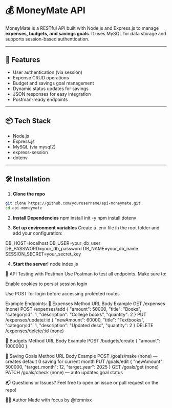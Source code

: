# 💰 MoneyMate API

MoneyMate is a RESTful API built with Node.js and Express.js to manage **expenses, budgets, and savings goals**. It uses MySQL for data storage and supports session-based authentication.

---

## 🚀 Features

- User authentication (via session)
- Expense CRUD operations
- Budget and savings goal management
- Dynamic status updates for savings
- JSON responses for easy integration
- Postman-ready endpoints

---

## 📦 Tech Stack

- Node.js
- Express.js
- MySQL (via mysql2)
- express-session
- dotenv

---

## 🛠️ Installation

1. **Clone the repo**

```bash
git clone https://github.com/yourusername/api-moneymate.git
cd api-moneymate
```
2. **Install Dependencies**
npm install init -y
npm install dotenv

3. **Set up environment variables**
Create a .env file in the root folder and add your configuration:

DB_HOST=localhost
DB_USER=your_db_user
DB_PASSWORD=your_db_password
DB_NAME=your_db_name
SESSION_SECRET=your_secret_key

4. **Start the server!**
node index.js

🧪 API Testing with Postman
Use Postman to test all endpoints. Make sure to:

Enable cookies to persist session login

Use POST for login before accessing protected routes

Example Endpoints:
📄 Expenses
Method	URL	Body Example
GET	/expenses	(none)
POST	/expenses/add	{ "amount": 50000, "title": "Books", "categoryId": 1, "description": "College books", "quantity": 2 }
PUT	/expenses/update/:id	{ "newAmount": 60000, "title": "Textbooks", "categoryId": 1, "description": "Updated desc", "quantity": 2 }
DELETE	/expenses/delete/:id	(none)

💸 Budgets
Method	URL	Body Example
POST	/budgets/create	{ "amount": 1000000 }

🎯 Saving Goals
Method	URL	Body Example
POST	/goals/make	(none) — creates default 0 saving for current month
PUT	/goals/edit	{ "newAmount": 500000, "target_month": 12, "target_year": 2025 }
GET	/goals/get	(none)
PATCH	/goals/check	(none) — auto updates goal status

📬 Questions or Issues?
Feel free to open an issue or pull request on the repo!

🧑‍💻 Author
Made with focus by @femnixx

